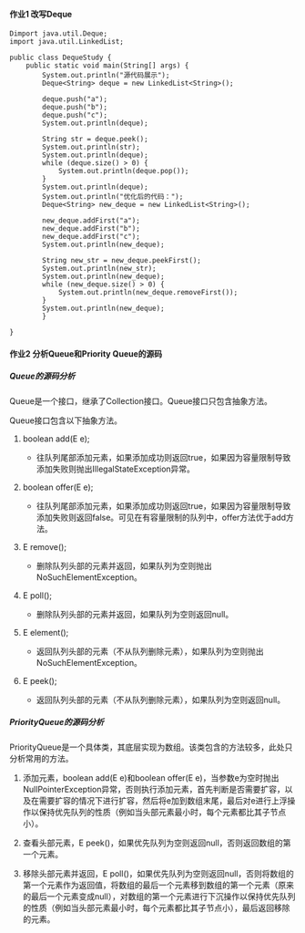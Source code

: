 #### 作业1  改写Deque

```
Dimport java.util.Deque;
import java.util.LinkedList;

public class DequeStudy {
    public static void main(String[] args) {
        System.out.println("源代码展示");
        Deque<String> deque = new LinkedList<String>();

        deque.push("a");
        deque.push("b");
        deque.push("c");
        System.out.println(deque);

        String str = deque.peek();
        System.out.println(str);
        System.out.println(deque);
        while (deque.size() > 0) {
            System.out.println(deque.pop());
        }
        System.out.println(deque);
        System.out.println("优化后的代码：");
        Deque<String> new_deque = new LinkedList<String>();

        new_deque.addFirst("a");
        new_deque.addFirst("b");
        new_deque.addFirst("c");
        System.out.println(new_deque);

        String new_str = new_deque.peekFirst();
        System.out.println(new_str);
        System.out.println(new_deque);
        while (new_deque.size() > 0) {
            System.out.println(new_deque.removeFirst());
        }
        System.out.println(new_deque);
        }
    
}
```

#### 作业2  分析Queue和Priority Queue的源码

##### Queue的源码分析

Queue是一个接口，继承了Collection接口。Queue接口只包含抽象方法。

Queue接口包含以下抽象方法。

1. boolean add(E e);

   - 往队列尾部添加元素，如果添加成功则返回true，如果因为容量限制导致添加失败则抛出IllegalStateException异常。

2. boolean offer(E e);

   - 往队列尾部添加元素，如果添加成功则返回true，如果因为容量限制导致添加失败则返回false。可见在有容量限制的队列中，offer方法优于add方法。

3. E remove();

   - 删除队列头部的元素并返回，如果队列为空则抛出NoSuchElementException。

4. E poll();

   - 删除队列头部的元素并返回，如果队列为空则返回null。

5. E element();

   - 返回队列头部的元素（不从队列删除元素），如果队列为空则抛出NoSuchElementException。

6. E peek();

   - 返回队列头部的元素（不从队列删除元素），如果队列为空则返回null。

##### PriorityQueue的源码分析

PriorityQueue是一个具体类，其底层实现为数组。该类包含的方法较多，此处只分析常用的方法。

1. 添加元素，boolean add(E e)和boolean offer(E e)，当参数e为空时抛出NullPointerException异常，否则执行添加元素，首先判断是否需要扩容，以及在需要扩容的情况下进行扩容，然后将e加到数组末尾，最后对e进行上浮操作以保持优先队列的性质（例如当头部元素最小时，每个元素都比其子节点小）。

2. 查看头部元素，E peek()，如果优先队列为空则返回null，否则返回数组的第一个元素。

3. 移除头部元素并返回，E poll()，如果优先队列为空则返回null，否则将数组的第一个元素作为返回值，将数组的最后一个元素移到数组的第一个元素（原来的最后一个元素变成null），对数组的第一个元素进行下沉操作以保持优先队列的性质（例如当头部元素最小时，每个元素都比其子节点小），最后返回移除的元素。
